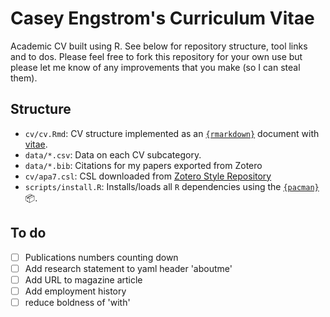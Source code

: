 # Casey Engstrom's Curriculum Vitae


Academic CV built using R. See below for repository structure, tool links and to dos. Please feel free to fork this repository for your own use but please let me know of any improvements that you make (so I can steal them).

## Structure

- `cv/cv.Rmd`: CV structure implemented as an [`{rmarkdown}`](https://rmarkdown.rstudio.com) document with [vitae](https://github.com/mitchelloharawild/vitae).
- `data/*.csv`: Data on each CV subcategory.
- `data/*.bib`: Citations for my papers exported from Zotero
- `cv/apa7.csl`: CSL downloaded from [Zotero Style Repository](https://www.zotero.org/styles)
- `scripts/install.R`: Installs/loads all `R` dependencies using the [`{pacman}`](https://github.com/trinker/pacman) :package:.

## To do

- [ ] Publications numbers counting down
- [ ] Add research statement to yaml header 'aboutme'
- [ ] Add URL to magazine article
- [ ] Add employment history
- [ ] reduce boldness of 'with'